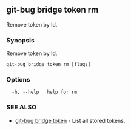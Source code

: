 ## git-bug bridge token rm

Remove token by Id.

### Synopsis

Remove token by Id.

```
git-bug bridge token rm [flags]
```

### Options

```
  -h, --help   help for rm
```

### SEE ALSO

* [git-bug bridge token](git-bug_bridge_token.md)	 - List all stored tokens.


